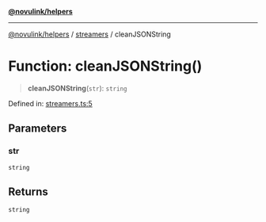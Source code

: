 [**@novulink/helpers**](../../README.md)

***

[@novulink/helpers](../../README.md) / [streamers](../README.md) / cleanJSONString

# Function: cleanJSONString()

> **cleanJSONString**(`str`): `string`

Defined in: [streamers.ts:5](https://github.com/M-Media-Group/app.novu.link/blob/185285297b092339554122b4cf56a2dcd7525fea/packages/helpers/src/streamers.ts#L5)

## Parameters

### str

`string`

## Returns

`string`
